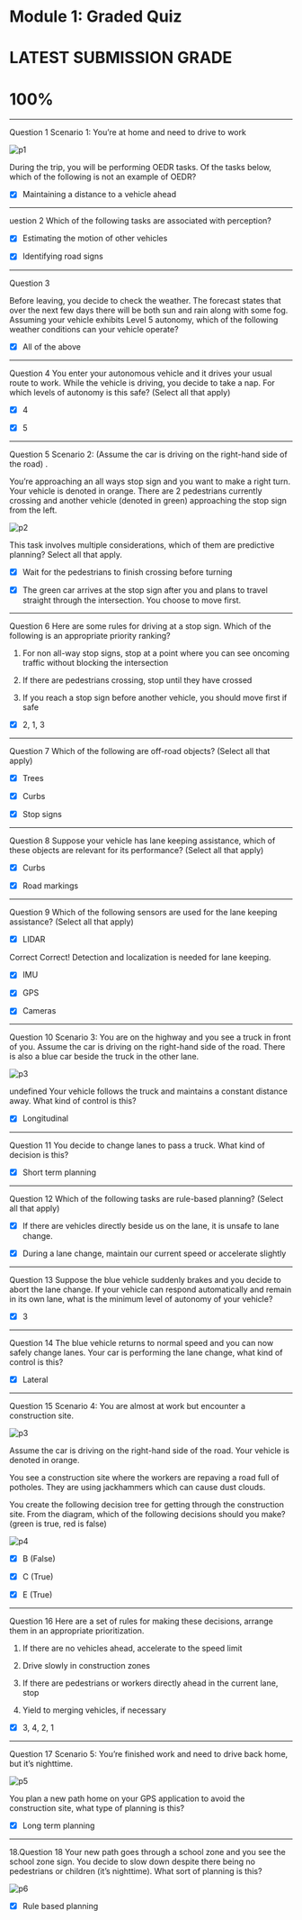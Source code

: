 # Module 1: Graded Quiz
# LATEST SUBMISSION GRADE
# 100%
-----------------------------------------------------------------
Question 1
Scenario 1: You’re at home and need to drive to work

![p1](https://github.com/Pdshende/Self-Driving-Cars-Specialization/blob/master/Pictures/Screenshot%20from%202020-05-29%2016-32-32.png)

During the trip, you will be performing OEDR tasks. Of the tasks below, which of the following is not an example of OEDR?


- [x] Maintaining a distance to a vehicle ahead


----------------------------------------------------------------------------------------

uestion 2
Which of the following tasks are associated with perception?


- [x] Estimating the motion of other vehicles



- [x] Identifying road signs

-----------------------------------------------------------------------------

Question 3

Before leaving, you decide to check the weather. The forecast states that over the next few days there will be both sun and rain along with some fog. Assuming your vehicle exhibits Level 5 autonomy, which of the following weather conditions can your vehicle operate?




- [x] All of the above

----------------------------------------------------------------------------

Question 4
You enter your autonomous vehicle and it drives your usual route to work. While the vehicle is driving, you decide to take a nap. For which levels of autonomy is this safe? (Select all that apply)



- [x] 4



- [x] 5

----------------------------------------------------------------------------------------------

Question 5
Scenario 2: (Assume the car is driving on the right-hand side of the road) .


You’re approaching an all ways stop sign and you want to make a right turn. Your vehicle is denoted in orange. There are 2 pedestrians currently crossing and another vehicle (denoted in green) approaching the stop sign from the left.

![p2](https://github.com/Pdshende/Self-Driving-Cars-Specialization/blob/master/Pictures/Screenshot%20from%202020-05-29%2016-40-52.png)

This task involves multiple considerations, which of them are predictive planning? Select all that apply.


- [x] Wait for the pedestrians to finish crossing before turning

- [x] The green car arrives at the stop sign after you and plans to travel straight through the intersection. You choose to move first.

----------------------------------------------------------------------------------------

Question 6
Here are some rules for driving at a stop sign. Which of the following is an appropriate priority ranking?

1) For non all-way stop signs, stop at a point where you can see oncoming traffic without blocking the intersection

2) If there are pedestrians crossing, stop until they have crossed

3) If you reach a stop sign before another vehicle, you should move first if safe



- [x] 2, 1, 3

-----------------------------------------------------------------

Question 7
Which of the following are off-road objects? (Select all that apply)


- [x] Trees

- [x] Curbs

- [x] Stop signs

---------------------------------------------------------------------------------------------


Question 8
Suppose your vehicle has lane keeping assistance, which of these objects are relevant for its performance? (Select all that apply)


- [x] Curbs



- [x] Road markings

----------------------------------------------------------------------------------------------

Question 9
Which of the following sensors are used for the lane keeping assistance? (Select all that apply)


- [x] LIDAR

Correct
Correct! Detection and localization is needed for lane keeping.


- [x] IMU



- [x] GPS



- [x] Cameras

----------------------------------------------------------------------------------


Question 10
Scenario 3: You are on the highway and you see a truck in front of you. Assume the car is driving on the right-hand side of the road. There is also a blue car beside the truck in the other lane.

![p3](https://github.com/Pdshende/Self-Driving-Cars-Specialization/blob/master/Pictures/Screenshot%20from%202020-05-29%2016-47-47.png)

undefined
Your vehicle follows the truck and maintains a constant distance away. What kind of control is this?



- [x] Longitudinal


-------------------------------------------------------------------------------------------

Question 11
You decide to change lanes to pass a truck. What kind of decision is this?




- [x] Short term planning

-----------------------------------------------------------------------------------------------------

Question 12
Which of the following tasks are rule-based planning? (Select all that apply)




- [x] If there are vehicles directly beside us on the lane, it is unsafe to lane change.




- [x] During a lane change, maintain our current speed or accelerate slightly

-----------------------------------------------------------------------------------------------

Question 13
Suppose the blue vehicle suddenly brakes and you decide to abort the lane change. If your vehicle can respond automatically and remain in its own lane, what is the minimum level of autonomy of your vehicle?



- [x] 3


----------------------------------------------------------------------------------------------------

Question 14
The blue vehicle returns to normal speed and you can now safely change lanes. Your car is performing the lane change, what kind of control is this?




- [x] Lateral

---------------------------------------------------------------------------------------------------------------

Question 15
Scenario 4: You are almost at work but encounter a construction site.

![p3](https://github.com/Pdshende/Self-Driving-Cars-Specialization/blob/master/Pictures/Screenshot%20from%202020-05-29%2016-53-43.png)

Assume the car is driving on the right-hand side of the road. Your vehicle is denoted in orange.


You see a construction site where the workers are repaving a road full of potholes. They are using jackhammers which can cause dust clouds.

You create the following decision tree for getting through the construction site. From the diagram, which of the following decisions should you make? (green is true, red is false)

![p4](https://github.com/Pdshende/Self-Driving-Cars-Specialization/blob/master/Pictures/Screenshot%20from%202020-05-29%2016-55-56.png)



- [x] B (False)

- [x] C (True)

- [x] E (True)

-------------------------------------------------------------------------------------------------

Question 16
Here are a set of rules for making these decisions, arrange them in an appropriate prioritization.

1) If there are no vehicles ahead, accelerate to the speed limit

2) Drive slowly in construction zones

3) If there are pedestrians or workers directly ahead in the current lane, stop

4) Yield to merging vehicles, if necessary





- [x] 3, 4, 2, 1

----------------------------------------------------------------------------------------------

Question 17
Scenario 5: You’re finished work and need to drive back home, but it’s nighttime.

![p5](https://github.com/Pdshende/Self-Driving-Cars-Specialization/blob/master/Pictures/Screenshot%20from%202020-05-29%2016-59-31.png)

You plan a new path home on your GPS application to avoid the construction site, what type of planning is this?



- [x] Long term planning

---------------------------------------------------------------------------------------

18.Question 18
Your new path goes through a school zone and you see the school zone sign. You decide to slow down despite there being no pedestrians or children (it’s nighttime). What sort of planning is this?

![p6](https://github.com/Pdshende/Self-Driving-Cars-Specialization/blob/master/Pictures/Screenshot%20from%202020-05-29%2017-01-35.png)


- [x] Rule based planning


